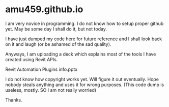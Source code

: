 # amu459.github.io
I am very novice in programming. I do not know how to setup proper github yet. May be some day I shall do it, but not today.

I have just dumped my code here for future reference and I shall look back on it and laugh (or be ashamed of the sad quality).

Anyways, I am uploading a deck which explains most of the tools I have created using Revit APIs.

Revit Automation Plugins info.pptx

I do not know how copyright works yet. Will figure it out eventually.
Hope nobody steals anything and uses it for wrong purposes. (This code dump is useless, mostly. SO I am not really worried)

Thanks.
